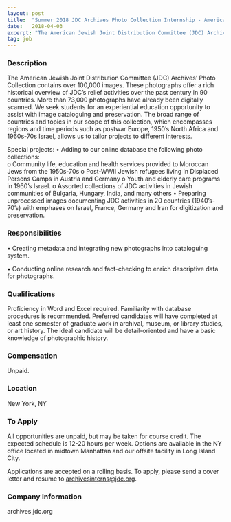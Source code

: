 ```yaml
---
layout: post
title:  "Summer 2018 JDC Archives Photo Collection Internship - American Jewish Joint Distribution Committee"
date:   2018-04-03
excerpt: "The American Jewish Joint Distribution Committee (JDC) Archives’ Photo Collection contains over 100,000 images. These photographs offer a rich historical overview of JDC’s relief activities over the past century in 90 countries. More than 73,000 photographs have already been digitally scanned. We seek students for an experiential education opportunity to..."
tag: job
---
```


### Description   

The American Jewish Joint Distribution Committee (JDC) Archives’ Photo Collection contains over 100,000 images. These photographs offer a rich historical overview of JDC’s relief activities over the past century in 90 countries. More than 73,000 photographs have already been digitally scanned. We seek students for an experiential education opportunity to assist with image cataloguing and preservation. The broad range of countries and topics in our scope of this collection, which encompasses regions and time periods such as postwar Europe, 1950’s North Africa and 1960s-70s Israel, allows us to tailor projects to different interests.

Special projects:
•	Adding to our online database the following photo collections:  
     o	Community life, education and health services provided to Moroccan Jews from the 1950s-70s
     o	Post-WWII Jewish refugees living in Displaced Persons Camps in Austria and Germany 
     o	Youth and elderly care programs in 1960’s Israel. 
     o	Assorted collections of JDC activities in Jewish communities of Bulgaria, Hungary, India, and many others
•	Preparing unprocessed images documenting JDC activities in 20 countries (1940’s-70’s) with emphases on Israel, France, Germany and Iran for digitization and preservation.   


### Responsibilities   


• 	Creating metadata and integrating new photographs into cataloguing system.

• 	Conducting online research and fact-checking to enrich descriptive data for photographs.


### Qualifications   

Proficiency in Word and Excel required. Familiarity with database procedures is recommended. Preferred candidates will have completed at least one semester of graduate work in archival, museum, or library studies, or art history. The ideal candidate will be detail-oriented and have a basic knowledge of photographic history.


### Compensation   

Unpaid.


### Location   

New York, NY




### To Apply   

All opportunities are unpaid, but may be taken for course credit. The expected schedule is 12-20 hours per week. Options are available in the NY office located in midtown Manhattan and our offsite facility in Long Island City. 

Applications are accepted on a rolling basis. To apply, please send a cover letter and resume to archivesinterns@jdc.org.  



### Company Information   

archives.jdc.org



